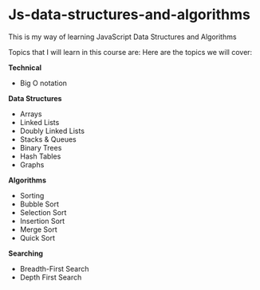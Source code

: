 # Js-data-structures-and-algorithms

This is my way of learning JavaScript Data Structures and Algorithms

Topics that I will learn in this course are:
Here are the topics we will cover:



**Technical**

 * Big O notation

**Data Structures**

* Arrays
* Linked Lists
* Doubly Linked Lists
* Stacks & Queues
* Binary Trees
* Hash Tables
* Graphs


**Algorithms**

* Sorting
* Bubble Sort
* Selection Sort
* Insertion Sort
* Merge Sort
* Quick Sort

**Searching**

* Breadth-First Search
* Depth First Search
